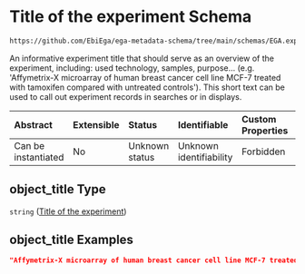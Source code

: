 # Title of the experiment Schema

```txt
https://github.com/EbiEga/ega-metadata-schema/tree/main/schemas/EGA.experiment.json#/properties/object_title
```

An informative experiment title that should serve as an overview of the experiment, including: used technology, samples, purpose... (e.g. 'Affymetrix-X microarray of human breast cancer cell line MCF-7 treated with tamoxifen compared with untreated controls'). This short text can be used to call out experiment records in searches or in displays.

| Abstract            | Extensible | Status         | Identifiable            | Custom Properties | Additional Properties | Access Restrictions | Defined In                                                                           |
| :------------------ | :--------- | :------------- | :---------------------- | :---------------- | :-------------------- | :------------------ | :----------------------------------------------------------------------------------- |
| Can be instantiated | No         | Unknown status | Unknown identifiability | Forbidden         | Allowed               | none                | [EGA.experiment.json\*](../../../schemas/EGA.experiment.json "open original schema") |

## object\_title Type

`string` ([Title of the experiment](ega-9-properties-title-of-the-experiment.md))

## object\_title Examples

```json
"Affymetrix-X microarray of human breast cancer cell line MCF-7 treated with tamoxifen compared with untreated controls"
```

